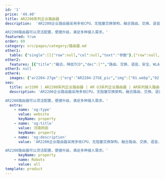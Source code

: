 ```yaml
---
id: '1'
price: '49.40'
title: AR2200系列企业路由器
description:  'AR2200企业路由器采用多核CPU、无阻塞交换架构，融合路由、交换、语音、安全等多种业务，支持开放业务平台(OSP)，可应用于中型企业总部、大中型企业分支，具有灵活的扩展能力。

AR2200路由器可以灵活配置，便捷升级，满足多种接入需求。'
featured: true
order: 69
category: src/pages/category/路由器.md
other1: 
  table: {"single":[[{"row":null,"col":null,"text":"参数"},{"row":null,"col":null,"text":"AR2204-27GE\n/AR2204-27GE-P"},{"row":null,"col":null,"text":"AR2204-51GE\n/AR2204-51GE-P"},{"row":null,"col":null,"text":"AR2204E"},{"row":null,"col":null,"text":"AR2204XE"},{"row":null,"col":null,"text":"AR2220E"},{"row":null,"col":null,"text":"AR2240C"},{"row":null,"col":null,"text":"AR2240"}],[{"row":null,"col":null,"text":"转发性能"},{"row":null,"col":"7","text":"2Mpps-25Mpps"}],[{"row":null,"col":null,"text":"固定端口"},{"row":null,"col":null,"text":" 3* E\n(1*Combo)\n24*GE\nPoE款型：\n8*GE支持PoE"},{"row":null,"col":null,"text":"3*GE\n(1*Combo)\n48*GE\nPoE款型：\n8*GE支持PoE"},{"row":null,"col":null,"text":"3*GE\n(1*Combo)"},{"row":null,"col":null,"text":"2*10GE SFP+，\n10* GE SFP，\n8*GE RJ45 WAN"},{"row":null,"col":null,"text":"3*GE\n(1*Combo)"},{"row":null,"col":null,"text":"4*GE+4GE光+\n2*GE Combo"},{"row":null,"col":null,"text":"3*GE\n(2*Combo)\n/4*GE Combo+\n2*GE SFP/\n4*GE Combo+\n2*10GE SFP+"}],[{"row":null,"col":null,"text":"SIC插槽"},{"row":null,"col":null,"text":"4"},{"row":null,"col":null,"text":"4"},{"row":null,"col":null,"text":"4"},{"row":null,"col":null,"text":"4"},{"row":null,"col":null,"text":"4"},{"row":null,"col":null,"text":"4"},{"row":null,"col":null,"text":"4"}],[{"row":null,"col":null,"text":"WSIC插槽\n(缺省/最大)"},{"row":null,"col":null,"text":"0"},{"row":null,"col":null,"text":"0"},{"row":null,"col":null,"text":"0/2"},{"row":null,"col":null,"text":"0/2"},{"row":null,"col":null,"text":"2/4"},{"row":null,"col":null,"text":"2/4"},{"row":null,"col":null,"text":"2/4"}],[{"row":null,"col":null,"text":"XSIC插槽\n(缺省/最大)"},{"row":null,"col":null,"text":"0"},{"row":null,"col":null,"text":"0"},{"row":null,"col":null,"text":"0"},{"row":null,"col":null,"text":"0"},{"row":null,"col":null,"text":"0/2"},{"row":null,"col":null,"text":"2/4"},{"row":null,"col":null,"text":"2/4"}],[{"row":null,"col":null,"text":"冗余电源"},{"row":null,"col":null,"text":"内置双电源\n(PoE款型)"},{"row":null,"col":null,"text":"内置双电源\n(PoE款型)"},{"row":null,"col":null,"text":"内置双电源"},{"row":null,"col":null,"text":"内置双电源"},{"row":null,"col":null,"text":"RPS"},{"row":null,"col":null,"text":"内置双电源"},{"row":null,"col":null,"text":"内置双电源"}],[{"row":null,"col":null,"text":"电源"},{"row":null,"col":null,"text":"AC: 100~240V，\n50/60 HZ"},{"row":null,"col":null,"text":"AC: 100~240V，50/60 HZ"},{"row":null,"col":null,"text":"AC: 100~240V，50/60 HZ\nDC: -48~-60V"},{"row":null,"col":null,"text":"AC: 100~240V，50/60 HZ"},{"row":null,"col":null,"text":"AC: 100~240V，50/60 HZ"},{"row":null,"col":null,"text":"AC: 100~240V，50/60 HZ\nDC: -48~-60V\n"},{"row":null,"col":null,"text":"AC: 100~240V，50/60 HZ\nDC: -48~-60V\n"}],[{"row":null,"col":null,"text":"外形尺寸\n(WxDxH)"},{"row":null,"col":null,"text":"442 mm x 420 mm x 44.5 mm"},{"row":null,"col":null,"text":"442 mm x 420 mm x 44.5 mm"},{"row":null,"col":null,"text":"442 mm x 420 mm x 44.5 mm"},{"row":null,"col":null,"text":"442 mm x 420 mm x 44.5 mm"},{"row":null,"col":null,"text":"442 mm x 420 mm x 44.5 mm"},{"row":null,"col":null,"text":"442 mm x 470 mm x 88.1 mm"},{"row":null,"col":null,"text":"442 mm x 470 mm x 88.1 mm"}]]}
other2:
  features: [{"title":"融合，降低TCO","dec":["","路由、交换、语音、安全、WLAN等多种融合业务，满足企业业务多元化的需求",""]},{"title":"高可靠性，保障业务0中断","dec":["","采用多核架构，业务转发无阻塞，支持板卡热插拔技术，提供毫秒级故障检测以及链路备份技术",""]},{"title":"便捷运维","dec":["","全网统一网管，设备、流量、质量、业务可视，简化运维",""]}]
other3: null
other4:
  images: {"ar2204-27ge":{"org":"AR2204-27GE_pic","img":["01.webp","02.webp","03.webp","04.webp","05.webp","06.webp","07.webp","08.webp","09.webp","10.webp","11.webp"]}}
seo:
  title: ar2200 | AR2200系列企业路由器 | AR G3系列企业路由器 | AR系列接入路由器 | 路由器 | 企业网络
  description: 'AR2200企业路由器采用多核CPU、无阻塞交换架构，融合路由、交换、语音、安全等多种业务，支持开放业务平台(OSP)，可应用于中型企业总部、大中型企业分支，具有灵活的扩展能力。

AR2200路由器可以灵活配置，便捷升级，满足多种接入需求。'
  extra:
    - name: 'og:type'
      value: website
      keyName: property
    - name: 'og:title'
      value: 河南网田
      keyName: property
    - name: 'og:description'
      value: 'AR2200企业路由器采用多核CPU、无阻塞交换架构，融合路由、交换、语音、安全等多种业务，支持开放业务平台(OSP)，可应用于中型企业总部、大中型企业分支，具有灵活的扩展能力。

AR2200路由器可以灵活配置，便捷升级，满足多种接入需求。'
      keyName: property
    - name: Robots
      value: all
template: product
---
```

